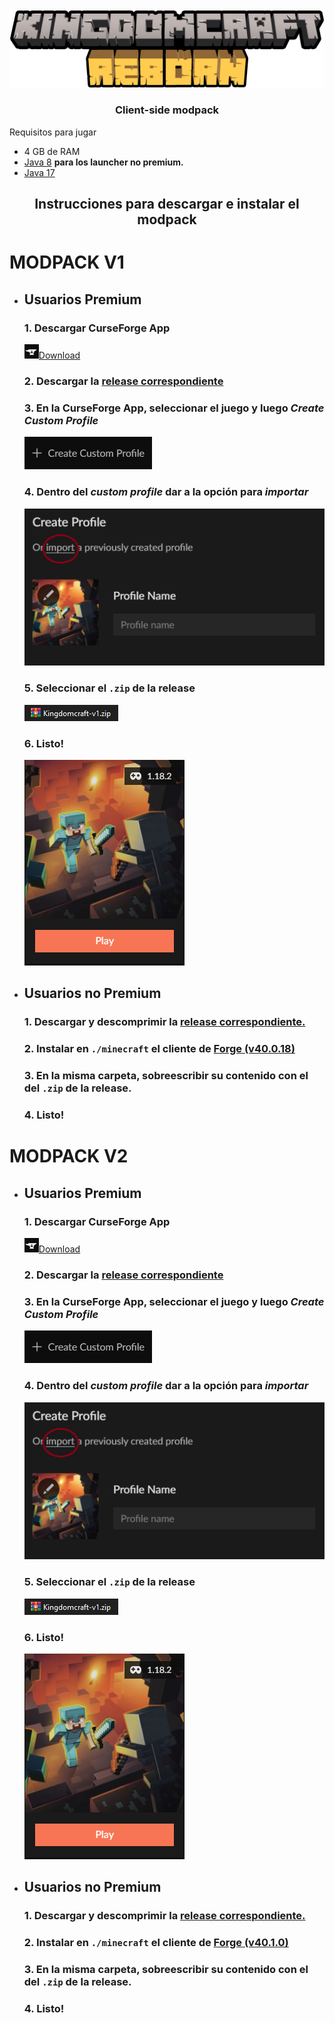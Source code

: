 <div align="center">
<img src="./assets/logo.png">
  <h3>Client-side modpack</h3></div>

  Requisitos para jugar

- 4 GB de RAM
- [Java 8](https://javadl.oracle.com/webapps/download/AutoDL?BundleId=245776_df5ad55fdd604472a86a45a217032c7d) **para los launcher no premium.**
- [Java 17](https://download.oracle.com/java/17/latest/jdk-17_windows-x64_bin.exe)

<div align='center'>
  <h2>Instrucciones para descargar e instalar el modpack<h3>
  </div>

# MODPACK V1
- ## Usuarios Premium
  
  ### 1. Descargar CurseForge App
     
     <img src="./assets/curse.png">[Download](https://download.curseforge.com/)
  
  ### 2. Descargar la [release correspondiente](https://github.com/Raykza/Kingdomcraft/releases/download/release/Kingdomcraft-v1.zip)
  
  ### 3. En la CurseForge App, seleccionar el juego y luego _Create Custom Profile_
     
     <img title="curse1" src="./assets/curse1.png" alt="mine" data-align="left">
  
  ### 4. Dentro del _custom profile_ dar a la opción para _importar_
     
     <img title="curse1" src="./assets/curse2.png" alt="mine" data-align="left">
  
  ### 5. Seleccionar el `.zip` de la release
     
     <img title="" src="./assets/kzip.png" alt="">
  
  ### 6. Listo!
     
     <img title="curse1" src="./assets/curse4.png" alt="mine" data-align="left">

- ## Usuarios no Premium
  
  ### 1. Descargar y descomprimir la [release correspondiente.](https://github.com/Raykza/Kingdomcraft/releases/download/standalone/Kingdomcraft-v1-standalone.zip)
  
  ### 2. Instalar en `./minecraft` el cliente de [Forge (v40.0.18)](https://maven.minecraftforge.net/net/minecraftforge/forge/1.18.2-40.0.18/forge-1.18.2-40.0.18-installer.jar)
  
  ### 3. En la misma carpeta, sobreescribir su contenido con el del `.zip` de la release.
  
  ### 4. Listo!

# MODPACK V2
- ## Usuarios Premium
  
  ### 1. Descargar CurseForge App
     
     <img src="./assets/curse.png">[Download](https://download.curseforge.com/)
  
  ### 2. Descargar la [release correspondiente](https://github.com/Raykza/Kingdomcraft/releases/download/release/Kingdomcraft-v1.zip)
  
  ### 3. En la CurseForge App, seleccionar el juego y luego _Create Custom Profile_
     
     <img title="curse1" src="./assets/curse1.png" alt="mine" data-align="left">
  
  ### 4. Dentro del _custom profile_ dar a la opción para _importar_
     
     <img title="curse1" src="./assets/curse2.png" alt="mine" data-align="left">
  
  ### 5. Seleccionar el `.zip` de la release
     
     <img title="" src="./assets/kzip.png" alt="">
  
  ### 6. Listo!
     
     <img title="curse1" src="./assets/curse4.png" alt="mine" data-align="left">

- ## Usuarios no Premium
  
  ### 1. Descargar y descomprimir la [release correspondiente.](https://github.com/Raykza/Kingdomcraft/releases/download/standalone/Kingdomcraft-v1-standalone.zip)
  
  ### 2. Instalar en `./minecraft` el cliente de [Forge (v40.1.0)](https://maven.minecraftforge.net/net/minecraftforge/forge/1.18.2-40.1.0/forge-1.18.2-40.1.0-installer.jar)
  
  ### 3. En la misma carpeta, sobreescribir su contenido con el del `.zip` de la release.
  
  ### 4. Listo!
